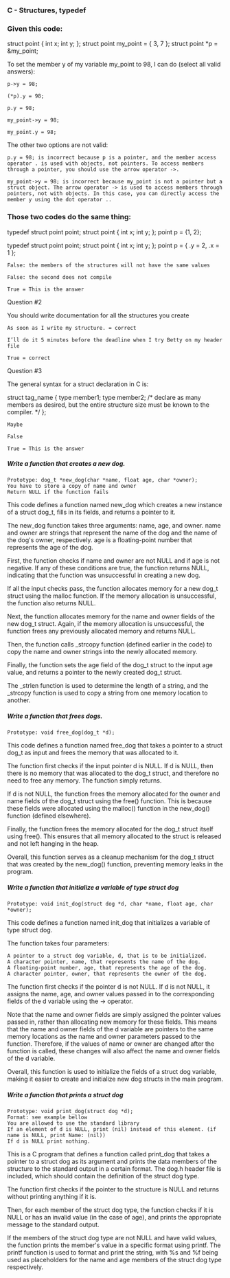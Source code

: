 ### C - Structures, typedef

### Given this code:

struct point {
   int x;
   int y;
};
struct point my_point = { 3, 7 };
struct point *p = &my_point;

To set the member y of my variable my_point to 98, I can do (select all valid answers):

    p->y = 98;

    (*p).y = 98;

    p.y = 98;

    my_point->y = 98;

    my_point.y = 98;

The other two options are not valid:

    p.y = 98; is incorrect because p is a pointer, and the member access operator . is used with objects, not pointers. To access members through a pointer, you should use the arrow operator ->.

    my_point->y = 98; is incorrect because my_point is not a pointer but a struct object. The arrow operator -> is used to access members through pointers, not with objects. In this case, you can directly access the member y using the dot operator ..


### Those two codes do the same thing:

typedef struct point point;
struct point {
   int    x;
   int    y;
};
point p = {1, 2};

typedef struct point point;
struct point {
   int    x;
   int    y;
};
point p = { .y = 2, .x = 1 };

    False: the members of the structures will not have the same values

    False: the second does not compile

    True = This is the answer

Question #2

You should write documentation for all the structures you create

    As soon as I write my structure. = correct

    I’ll do it 5 minutes before the deadline when I try Betty on my header file

    True = correct

Question #3

The general syntax for a struct declaration in C is:

struct tag_name {
   type member1;
   type member2;
   /* declare as many members as desired, but the entire structure size must be known to the compiler. */
};

    Maybe

    False

    True = This is the answer


##### Write a function that creates a new dog.

    Prototype: dog_t *new_dog(char *name, float age, char *owner);
    You have to store a copy of name and owner
    Return NULL if the function fails

This code defines a function named new_dog which creates a new instance of a struct dog_t, fills in its fields, and returns a pointer to it.

The new_dog function takes three arguments: name, age, and owner. name and owner are strings that represent the name of the dog and the name of the dog's owner, respectively. age is a floating-point number that represents the age of the dog.

First, the function checks if name and owner are not NULL and if age is not negative. If any of these conditions are true, the function returns NULL, indicating that the function was unsuccessful in creating a new dog.

If all the input checks pass, the function allocates memory for a new dog_t struct using the malloc function. If the memory allocation is unsuccessful, the function also returns NULL.

Next, the function allocates memory for the name and owner fields of the new dog_t struct. Again, if the memory allocation is unsuccessful, the function frees any previously allocated memory and returns NULL.

Then, the function calls _strcopy function (defined earlier in the code) to copy the name and owner strings into the newly allocated memory.

Finally, the function sets the age field of the dog_t struct to the input age value, and returns a pointer to the newly created dog_t struct.

The _strlen function is used to determine the length of a string, and the _strcopy function is used to copy a string from one memory location to another.

##### Write a function that frees dogs.

    Prototype: void free_dog(dog_t *d);

This code defines a function named free_dog that takes a pointer to a struct dog_t as input and frees the memory that was allocated to it.

The function first checks if the input pointer d is NULL. If d is NULL, then there is no memory that was allocated to the dog_t struct, and therefore no need to free any memory. The function simply returns.

If d is not NULL, the function frees the memory allocated for the owner and name fields of the dog_t struct using the free() function. This is because these fields were allocated using the malloc() function in the new_dog() function (defined elsewhere).

Finally, the function frees the memory allocated for the dog_t struct itself using free(). This ensures that all memory allocated to the struct is released and not left hanging in the heap.

Overall, this function serves as a cleanup mechanism for the dog_t struct that was created by the new_dog() function, preventing memory leaks in the program.


##### Write a function that initialize a variable of type struct dog

    Prototype: void init_dog(struct dog *d, char *name, float age, char *owner);

This code defines a function named init_dog that initializes a variable of type struct dog.

The function takes four parameters:

    A pointer to a struct dog variable, d, that is to be initialized.
    A character pointer, name, that represents the name of the dog.
    A floating-point number, age, that represents the age of the dog.
    A character pointer, owner, that represents the owner of the dog.

The function first checks if the pointer d is not NULL. If d is not NULL, it assigns the name, age, and owner values passed in to the corresponding fields of the d variable using the -> operator.

Note that the name and owner fields are simply assigned the pointer values passed in, rather than allocating new memory for these fields. This means that the name and owner fields of the d variable are pointers to the same memory locations as the name and owner parameters passed to the function. Therefore, if the values of name or owner are changed after the function is called, these changes will also affect the name and owner fields of the d variable.

Overall, this function is used to initialize the fields of a struct dog variable, making it easier to create and initialize new dog structs in the main program.

##### Write a function that prints a struct dog

    Prototype: void print_dog(struct dog *d);
    Format: see example bellow
    You are allowed to use the standard library
    If an element of d is NULL, print (nil) instead of this element. (if name is NULL, print Name: (nil))
    If d is NULL print nothing.

This is a C program that defines a function called print_dog that takes a pointer to a struct dog as its argument and prints the data members of the structure to the standard output in a certain format. The dog.h header file is included, which should contain the definition of the struct dog type.

The function first checks if the pointer to the structure is NULL and returns without printing anything if it is.

Then, for each member of the struct dog type, the function checks if it is NULL or has an invalid value (in the case of age), and prints the appropriate message to the standard output.

If the members of the struct dog type are not NULL and have valid values, the function prints the member's value in a specific format using printf. The printf function is used to format and print the string, with %s and %f being used as placeholders for the name and age members of the struct dog type respectively.


